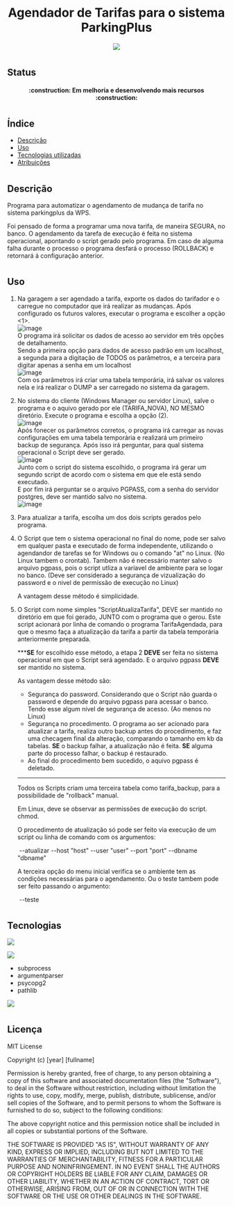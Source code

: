 <h1 align="center"> Agendador de Tarifas para o sistema ParkingPlus </h1>

<p align="center">
<img src="https://img.shields.io/github/v/release/kaiosatiro/AgendamentoTarifa?label=version"/>
</p>


# <h2>Status</h2>

<h4 align="center"> 
    :construction: Em melhoria e desenvolvendo mais recursos :construction:
</h4>



# <h2>Índice </h2>

* [Descrição](#descrição)
* [Uso](#uso)
* [Tecnologias utilizadas](#tecnologias)
* [Atribuições](#licença)

# <h2>Descrição</h2>

Programa para automatizar o agendamento de mudança de tarifa no sistema parkingplus da WPS.

Foi pensado de forma a programar uma nova tarifa, de maneira SEGURA, no banco.
O agendamento da tarefa de execução é feita no sistema operacional, apontando o script gerado pelo programa.
Em caso de alguma falha durante o processo o programa desfará o processo (ROLLBACK) e retornará á configuração anterior.

# <h2>Uso</h2>

1. Na garagem a ser agendado a tarifa, exporte os dados do tarifador e o carregue no computador que irá realizar as mudanças. Após configurado os futuros valores, executar o programa e escolher a opção <1>.
   <br> ![image](https://user-images.githubusercontent.com/87156189/192160425-f7d50660-bba6-4aee-b05e-8ccf3d52cee0.png)</br>
   O programa irá solicitar os dados de acesso ao servidor em três opções de detalhamento. 			
   Sendo a primeira opção para dados de acesso padrão em um localhost, a segunda para a digitação de TODOS os parâmetros, e a terceira para digitar apenas a senha em um localhost
   <br>![image](https://user-images.githubusercontent.com/87156189/192161455-804c7594-c676-46be-a9ce-92073bc5a24a.png)</br>
     Com os parâmetros irá criar uma tabela temporária, irá salvar os valores nela e irá realizar o DUMP a ser carregado no sistema da garagem.

2. No sistema do cliente (Windows Manager ou servidor Linux), salve o programa e o aquivo gerado por ele (TARIFA_NOVA), NO MESMO diretório.
   Execute o programa e escolha a opção (2).
   <br>  ![image](https://user-images.githubusercontent.com/87156189/192160899-5bd786d0-6832-476f-b69a-7c97afc5b515.png)</br>
   Após fonecer os parâmetros corretos, o programa irá carregar as novas configurações em uma tabela temporária e realizará um primeiro backup de segurança. 
   Após isso irá perguntar, para qual sistema operacional o Script deve ser gerado.
   <br>![image](https://user-images.githubusercontent.com/87156189/192161771-67bf7b1a-b8bf-4df8-aa6d-1eb58847626c.png)</br>
   Junto com o script do sistema escolhido, o programa irá gerar um segundo script de acordo com o sistema em que ele está sendo executado.             
   E por fim irá perguntar se o arquivo PGPASS, com a senha do servidor postgres, deve ser mantido salvo no sistema.
   <br>![image](https://user-images.githubusercontent.com/87156189/192162248-1060d27d-05d2-4983-95ca-369f7f547532.png)</br>

3.  Para atualizar a tarifa, escolha um dos dois scripts gerados pelo programa.

   1. O Script que tem o sistema operacional no final do nome, pode ser salvo em qualquer pasta e executado de forma independente, utilizando o agendandor de tarefas se for Windows ou o comando "at" no Linux. (No Linux tambem o crontab). Tambem não é necessário manter salvo o arquivo pgpass, pois o script utliza a varíavel de ambiente para se logar no banco. (Deve ser considerado a segurança de vizualização do password e o nivel de permissão de execução  no Linux)

      A vantagem desse método é simplicidade.

   2. O Script com nome simples "ScriptAtualizaTarifa", DEVE ser mantido no diretório em que foi gerado, JUNTO com o programa que o gerou. Este script acionará por linha de comando o programa TarifaAgendada, para que o mesmo faça a atualização da tarifa a partir da tabela temporária anteriormente preparada.

      ***<b>SE</b> for escolhido esse método, a etapa 2 <b>DEVE</b> ser feita no sistema operacional em que o Script será agendado. E o arquivo pgpass <b>DEVE</b> ser mantido no sistema.

      As vantagem desse método são:

      <ul>
          <li> Segurança do password. Considerando que o Script não guarda o password e depende do arquivo pgpass para acessar o banco. Tendo esse algum nível de segurança de acesso. (Ao menos no Linux)</li>
          <li> Segurança no procedimento. O programa ao ser acionado para atualizar a tarifa, realiza outro backup antes do procedimento, e faz uma checagem final da alteração, comparando o tamanho em kb da tabelas. 
          <b>SE</b> o backup falhar, a atualização não é feita. <b>SE</b> alguma parte do processo falhar, o backup é restaurado.</li>
          <li>Ao final do procedimento bem sucedido, o aquivo pgpass é deletado.</li>
      </ul>

      -------------------------------------------------------------------------------------------------------------------------------------------------------------------------------

      Todos os Scripts criam uma terceira tabela como tarifa_backup, para a possibilidade de "rollback" manual.

      Em Linux, deve se observar as permissões de execução do script. chmod.

      O procedimento de atualização só pode ser feito via execução de um script  ou linha de comando com os argumentos: 

      ​	--atualizar --host "host" --user "user" --port "port" --dbname "dbname"

      A terceira opção do menu inicial verifica se o ambiente tem as condições necessárias para o agendamento. Ou o teste tambem pode ser feito passando o argumento: 

      ​	--teste


# <h2>Tecnologias</h2>

<p align="left">
<img src="https://badges.aleen42.com/src/cli.svg"/>
</p>
<p align="left">
<img src="https://badges.aleen42.com/src/python.svg"/>
<ul>
  <li>subprocess</li>
  <li>argumentparser</li>
  <li>psycopg2</li>
  <li>pathlib</li>
</ul>
</p>
<p align="left">
<img src="https://camo.githubusercontent.com/281c069a2703e948b536500b9fd808cb4fb2496b3b66741db4013a2c89e91986/68747470733a2f2f696d672e736869656c64732e696f2f62616467652f506f737467726553514c2d3331363139323f7374796c653d666f722d7468652d6261646765266c6f676f3d706f737467726573716c266c6f676f436f6c6f723d7768697465"/>
</p>


# <h2>Licença</h2>

MIT License

Copyright (c) [year] [fullname]

Permission is hereby granted, free of charge, to any person obtaining a copy
of this software and associated documentation files (the "Software"), to deal
in the Software without restriction, including without limitation the rights
to use, copy, modify, merge, publish, distribute, sublicense, and/or sell
copies of the Software, and to permit persons to whom the Software is
furnished to do so, subject to the following conditions:

The above copyright notice and this permission notice shall be included in all
copies or substantial portions of the Software.

THE SOFTWARE IS PROVIDED "AS IS", WITHOUT WARRANTY OF ANY KIND, EXPRESS OR
IMPLIED, INCLUDING BUT NOT LIMITED TO THE WARRANTIES OF MERCHANTABILITY,
FITNESS FOR A PARTICULAR PURPOSE AND NONINFRINGEMENT. IN NO EVENT SHALL THE
AUTHORS OR COPYRIGHT HOLDERS BE LIABLE FOR ANY CLAIM, DAMAGES OR OTHER
LIABILITY, WHETHER IN AN ACTION OF CONTRACT, TORT OR OTHERWISE, ARISING FROM,
OUT OF OR IN CONNECTION WITH THE SOFTWARE OR THE USE OR OTHER DEALINGS IN THE
SOFTWARE.
